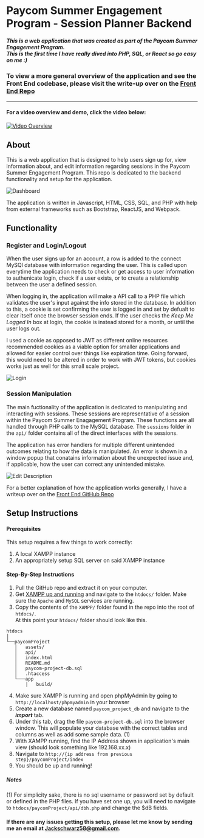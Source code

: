 # Paycom Summer Engagement Program - Session Planner Backend

##### This is a web application that was created as part of the Paycom Summer Engagement Program. <br> This is the first time I have really dived into PHP, SQL, or React so go easy on me :)

### To view a more general overview of the application and see the Front End codebase, please visit the write-up over on the [Front End Repo](https://github.com/Jackschwarz58/ProgramPlanner-Paycom2020)

---

#### For a video overview and demo, click the video below:
[![Video Overview](https://i.imgur.com/v6ltiJI.jpg)](https://www.youtube.com/watch?v=Z091szPwp2Q)

## About

This is a web application that is designed to help users sign up for, view information about, and edit information regarding sessions in the Paycom Summer Engagement Program. This repo is dedicated to the backend functionality and setup for the application.

![Dashboard](https://i.imgur.com/xUnAq7j.png)

The application is written in Javascript, HTML, CSS, SQL, and PHP with help from external frameworks such as Bootstrap, ReactJS, and Webpack.


## Functionality

### Register and Login/Logout

When the user signs up for an account, a row is added to the connect MySQl database with information regarding the user. This is called upon everytime the application needs to check or get access to user information to authenicate login, check if a user exists, or to create a relationship between the user a defined session.

When logging in, the application will make a API call to a PHP file which validates the user's input against the info stored in the database. In addition to this, a cookie is set confirming the user is logged in and set by defualt to clear itself once the browser session ends. If the user checks the *Keep Me Logged In* box at login, the cookie is instead stored for a month, or until the user logs out. 

I used a cookie as opposed to JWT as different online resources recommended cookies as a viable option for smaller applications and allowed for easier control over things like expiration time. Going forward, this would need to be altered in order to work with JWT tokens, but cookies works just as well for this small scale project.

![Login](https://i.imgur.com/2TMcsM2.png)

### Session Manipulation

The main fuctionality of the application is dedicated to manipulating and interacting with sessions. These sessions are representative of a session within the Paycom Summer Enagagement Program. These functions are all handled through PHP calls to the MySQL database. The `sessions` folder in the `api/` folder contains all of the direct interfaces with the sessions.

The application has error handlers for multiple different unintended outcomes relating to how the data is manipulated. An error is shown in a window popup that conatains information about the unexpected issue and, if applicable, how the user can correct any unintended mistake.

![Edit Description](https://i.imgur.com/8c0bZug.png)


For a better explanation of how the application works generally, I have a writeup over on the [Front End GitHub Repo](https://github.com/Jackschwarz58/ProgramPlanner-Paycom2020)

## Setup Instructions

#### Prerequisites

This setup requires a few things to work correctly:
1. A local XAMPP instance
2. An appropriately setup SQL server on said XAMPP instance

#### Step-By-Step Instructions
1. Pull the GitHub repo and extract it on your computer.
2. Get [XAMPP up and running](https://www.ionos.com/digitalguide/server/tools/xampp-tutorial-create-your-own-local-test-server/) and navigate to the `htdocs/` folder. Make sure the `Apache` and `MySQL` services are running.
3. Copy the contents of the `XAMPP/` folder found in the repo into the root of `htdocs/`. <br> At this point your `htdocs/` folder should look like this. 

```
htdocs    
│
└──paycomProject
   │   assets/
   │   api/
   │   index.html
   │   README.md
   │   paycom-project-db.sql
   │   .htaccess
   └───app
       │   build/
```
4. Make sure XAMPP is running and open phpMyAdmin by going to `http://localhost/phpmyadmin` in your browser
5. Create a new database named `paycom_project_db` and navigate to the **_import_** tab.
6. Under this tab, drag the file `paycom-project-db.sql` into the browser window. This will populate your database with the correct tables and columns as well as add some sample data. (1)
7. With XAMPP running, find the IP Address shown in application's main view (should look something like 192.168.xx.x) 
8. Navigate to `http://{ip address from previous step}/paycomProject/index`
9. You should be up and running!

##### Notes
(1) For simplicity sake, there is no sql username or password set by default or defined in the PHP files. If you have set one up, you will need to navigate to `htdocs/paycomProject/api/dbh.php` and change the $dB fields. 

#### If there are any issues getting this setup, please let me know by sending me an email at <Jackschwarz58@gmail.com>.




